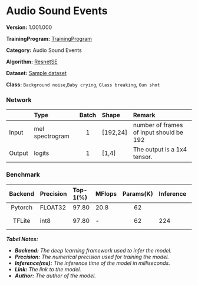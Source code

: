 # Audio Sound Events

**Version:** 1.001.000

**TrainingProgram:** [TrainingProgram](https://github.com/FITI-HCITA/VA8801_Model_Zoo/tree/main/AudioSoundEvents/ResnetSE/TrainingProgram)

**Category:** Audio Sound Events

**Algorithm:** [ResnetSE](https://github.com/yeyupiaoling/AudioClassification-Pytorch)

**Dataset:** [Sample dataset](https://github.com/FITI-HCITA/VA8801_Model_Zoo/tree/main/AudioSoundEvents/ResnetSE/TrainingProgram/dataset)

**Class:** `Background noise`,`Baby crying`, `Glass breaking`, `Gun shot`


### Network
|      | Type            | Batch   | Shape      | Remark                                               |
|:---- |:----------------|:-------:|:-----------|:-----------------------------------------------------|
|Input | mel spectrogram |   1     | [192,24]   | number of frames of input should be 192              |
|Output| logits          |   1     | [1,4]      | The output is a 1x4 tensor.                          |

### Benchmark

| Backend | Precision | Top-1(%) | MFlops | Params(K) | Inference | Download | Author |
|:-------:|:----------|:---------|:-------|:---------:|:----------|:---------|:-------|
| Pytorch |  FLOAT32  |    97.80 |  20.8  |    62     |           | [link](https://github.com/FITI-HCITA/VA8801_Model_Zoo/tree/main/AudioSoundEvents/ResnetSE/TrainingProgram/AudioSoundEvent_1_001_000.pt) | Fitipower |
|  TFLite |  int8     |    97.80 |   -    |    62     |       224  | [link(shuttle version)](https://github.com/FITI-HCITA/VA8801_Model_Zoo/tree/main/AudioSoundEvents/ResnetSE/AudioSoundEvent_1_001_000.tflite) | Fitipower |
***Tabel Notes:***
- ***Backend:** The deep learning framework used to infer the model.*
- ***Precision:** The numerical precision used for training the model.*
- ***Inference(ms):** The inference time of the model in milliseconds.*
- ***Link:** The link to the model.*
- ***Author:** The author of the model.*